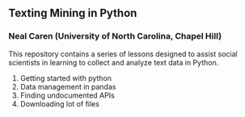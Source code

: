 ## Texting Mining in Python
### Neal Caren (University of North Carolina, Chapel Hill)

This repository contains a series of lessons designed to assist social scientists in learning to collect and analyze text data in Python.


1. Getting started with python
2. Data management in pandas
3. Finding undocumented APIs 
4. Downloading lot of files
